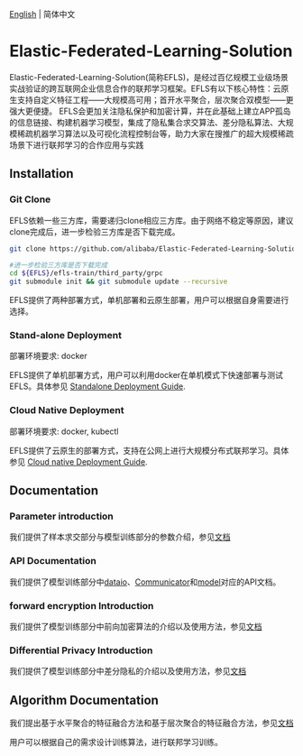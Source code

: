 [English](README.md) | 简体中文

# Elastic-Federated-Learning-Solution
Elastic-Federated-Learning-Solution(简称EFLS)，是经过百亿规模工业级场景实战验证的跨互联网企业信息合作的联邦学习框架。EFLS有以下核心特性：云原生支持自定义特征工程——大规模高可用；首开水平聚合，层次聚合双模型——更强大更便捷。 EFLS会更加关注隐私保护和加密计算，并在此基础上建立APP孤岛的信息链接、构建机器学习模型，集成了隐私集合求交算法、差分隐私算法、大规模稀疏机器学习算法以及可视化流程控制台等，助力大家在搜推广的超大规模稀疏场景下进行联邦学习的合作应用与实践

## Installation

### Git Clone

EFLS依赖一些三方库，需要递归clone相应三方库。由于网络不稳定等原因，建议clone完成后，进一步检验三方库是否下载完成。

```bash
git clone https://github.com/alibaba/Elastic-Federated-Learning-Solution.git --recursive

#进一步检验三方库是否下载完成
cd ${EFLS}/efls-train/third_party/grpc
git submodule init && git submodule update --recursive
```

EFLS提供了两种部署方式，单机部署和云原生部署，用户可以根据自身需要进行选择。

### Stand-alone Deployment

部署环境要求: docker

EFLS提供了单机部署方式，用户可以利用docker在单机模式下快速部署与测试EFLS。具体参见
[Standalone Deployment Guide](./docs/English/Standalone_Deployment_CN.md).

### Cloud Native Deployment

部署环境要求: docker, kubectl

EFLS提供了云原生的部署方式，支持在公网上进行大规模分布式联邦学习。具体参见
[Cloud native Deployment Guide](./docs/English/Cloud_native_Deployment_CN.md).

## Documentation

### Parameter introduction
我们提供了样本求交部分与模型训练部分的参数介绍，参见[文档](./docs/English/Parameter_introduction_CN.md)

### API Documentation
我们提供了模型训练部分中[dataio](./docs/efls-train/data_api.md)、[Communicator](./docs/efls-train/comm_api.md)和[model](./docs/efls-train/model_api.md)对应的API文档。

### forward encryption Introduction
我们提供了模型训练部分中前向加密算法的介绍以及使用方法，参见[文档](./docs/efls-train/forward_encrypt.md)

### Differential Privacy Introduction
我们提供了模型训练部分中差分隐私的介绍以及使用方法，参见[文档](./docs/efls-train/differential_privacy.md)

## Algorithm Documentation
我们提出基于水平聚合的特征融合方法和基于层次聚合的特征融合方法，参见[文档](./docs/efls-algo/algos.md)

用户可以根据自己的需求设计训练算法，进行联邦学习训练。


